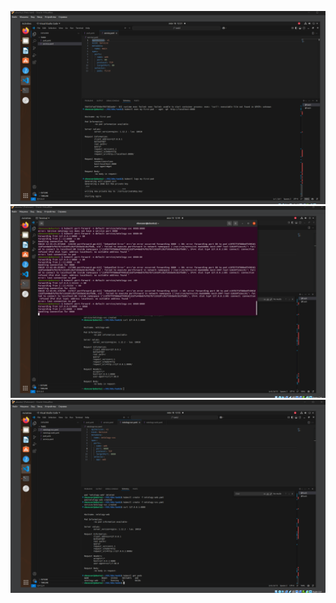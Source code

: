 ![](https://github.com/Hoaxlt/Homeworks/blob/main/k8s/hw2/Screenshot_1.png)
![](https://github.com/Hoaxlt/Homeworks/blob/main/k8s/hw2/Screenshot_2.png)
![](https://github.com/Hoaxlt/Homeworks/blob/main/k8s/hw2/Screenshot_3.png)

